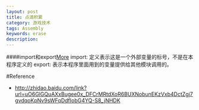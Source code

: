 ```yaml
---
layout: post
title: 点滴积累
category: 游戏技术
tags: Assembly
keywords: erase
description: 
---
```


####import和export[More](http://3y.uu456.com/bp-2b6192176c17sf0e7cd137f7-1.html)
import: 定义表示这是一个外部变量的标号，不是在本程序定义的
export: 表示本程序里面用到的变量提供给其他模块调用的。

#Reference

* <http://zhidao.baidu.com/link?url=uO6GlGQuAXxBugee0x_DFCrMRtdXoR6BUXNobunEKzVxb4DctZgj7gvdqoKpNv9sWFqDdfIobG4YQ-S8_jNHDK>